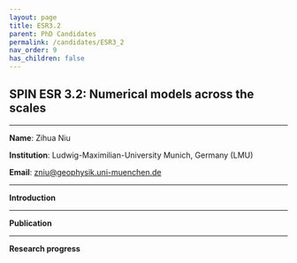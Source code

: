 ```yaml
---
layout: page
title: ESR3.2
parent: PhD Candidates
permalink: /candidates/ESR3_2
nav_order: 9
has_children: false
---
```


## SPIN ESR 3.2: Numerical models across the scales

---
__Name__: Zihua Niu          

__Institution__: Ludwig-Maximilian-University Munich, Germany (LMU)

__Email__: zniu@geophysik.uni-muenchen.de


---
__Introduction__


---
__Publication__


---
__Research progress__









